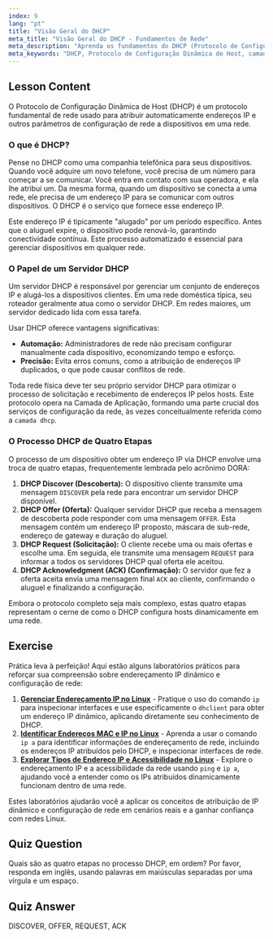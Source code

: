 ```yaml
---
index: 9
lang: "pt"
title: "Visão Geral do DHCP"
meta_title: "Visão Geral do DHCP - Fundamentos de Rede"
meta_description: "Aprenda os fundamentos do DHCP (Protocolo de Configuração Dinâmica de Host). Este guia aborda como o DHCP atribui endereços IP, seu processo de quatro etapas (DORA) e seu papel na camada DHCP da rede. Ideal para iniciantes em redes Linux."
meta_keywords: "DHCP, Protocolo de Configuração Dinâmica de Host, camada dhcp, endereço IP, redes Linux, processo DHCP, DORA, configuração de rede"
---
```


## Lesson Content

O Protocolo de Configuração Dinâmica de Host (DHCP) é um protocolo fundamental de rede usado para atribuir automaticamente endereços IP e outros parâmetros de configuração de rede a dispositivos em uma rede.

### O que é DHCP?

Pense no DHCP como uma companhia telefônica para seus dispositivos. Quando você adquire um novo telefone, você precisa de um número para começar a se comunicar. Você entra em contato com sua operadora, e ela lhe atribui um. Da mesma forma, quando um dispositivo se conecta a uma rede, ele precisa de um endereço IP para se comunicar com outros dispositivos. O DHCP é o serviço que fornece esse endereço IP.

Este endereço IP é tipicamente "alugado" por um período específico. Antes que o aluguel expire, o dispositivo pode renová-lo, garantindo conectividade contínua. Este processo automatizado é essencial para gerenciar dispositivos em qualquer rede.

### O Papel de um Servidor DHCP

Um servidor DHCP é responsável por gerenciar um conjunto de endereços IP e alugá-los a dispositivos clientes. Em uma rede doméstica típica, seu roteador geralmente atua como o servidor DHCP. Em redes maiores, um servidor dedicado lida com essa tarefa.

Usar DHCP oferece vantagens significativas:

- **Automação:** Administradores de rede não precisam configurar manualmente cada dispositivo, economizando tempo e esforço.
- **Precisão:** Evita erros comuns, como a atribuição de endereços IP duplicados, o que pode causar conflitos de rede.

Toda rede física deve ter seu próprio servidor DHCP para otimizar o processo de solicitação e recebimento de endereços IP pelos hosts. Este protocolo opera na Camada de Aplicação, formando uma parte crucial dos serviços de configuração da rede, às vezes conceitualmente referida como a `camada dhcp`.

### O Processo DHCP de Quatro Etapas

O processo de um dispositivo obter um endereço IP via DHCP envolve uma troca de quatro etapas, frequentemente lembrada pelo acrônimo DORA:

1. **DHCP Discover (Descoberta):** O dispositivo cliente transmite uma mensagem `DISCOVER` pela rede para encontrar um servidor DHCP disponível.
2. **DHCP Offer (Oferta):** Qualquer servidor DHCP que receba a mensagem de descoberta pode responder com uma mensagem `OFFER`. Esta mensagem contém um endereço IP proposto, máscara de sub-rede, endereço de gateway e duração do aluguel.
3. **DHCP Request (Solicitação):** O cliente recebe uma ou mais ofertas e escolhe uma. Em seguida, ele transmite uma mensagem `REQUEST` para informar a todos os servidores DHCP qual oferta ele aceitou.
4. **DHCP Acknowledgment (ACK) (Confirmação):** O servidor que fez a oferta aceita envia uma mensagem final `ACK` ao cliente, confirmando o aluguel e finalizando a configuração.

Embora o protocolo completo seja mais complexo, estas quatro etapas representam o cerne de como o DHCP configura hosts dinamicamente em uma rede.

## Exercise

Prática leva à perfeição! Aqui estão alguns laboratórios práticos para reforçar sua compreensão sobre endereçamento IP dinâmico e configuração de rede:

1. **[Gerenciar Endereçamento IP no Linux](https://labex.io/pt/labs/comptia-manage-ip-addressing-in-linux-592736)** - Pratique o uso do comando `ip` para inspecionar interfaces e use especificamente o `dhclient` para obter um endereço IP dinâmico, aplicando diretamente seu conhecimento de DHCP.
2. **[Identificar Endereços MAC e IP no Linux](https://labex.io/pt/labs/comptia-identify-mac-and-ip-addresses-in-linux-592731)** - Aprenda a usar o comando `ip a` para identificar informações de endereçamento de rede, incluindo os endereços IP atribuídos pelo DHCP, e inspecionar interfaces de rede.
3. **[Explorar Tipos de Endereço IP e Acessibilidade no Linux](https://labex.io/pt/labs/comptia-explore-ip-address-types-and-reachability-in-linux-592780)** - Explore o endereçamento IP e a acessibilidade da rede usando `ping` e `ip a`, ajudando você a entender como os IPs atribuídos dinamicamente funcionam dentro de uma rede.

Estes laboratórios ajudarão você a aplicar os conceitos de atribuição de IP dinâmico e configuração de rede em cenários reais e a ganhar confiança com redes Linux.

## Quiz Question

Quais são as quatro etapas no processo DHCP, em ordem? Por favor, responda em inglês, usando palavras em maiúsculas separadas por uma vírgula e um espaço.

## Quiz Answer

DISCOVER, OFFER, REQUEST, ACK

